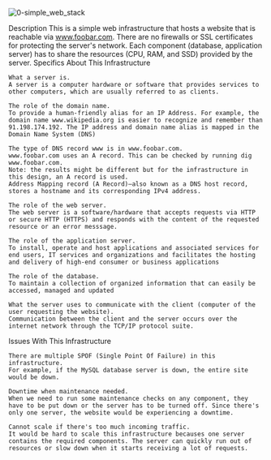 ![0-simple_web_stack](https://raw.githubusercontent.com/Chidubemkingsley/alx-system_engineering-devops/main/0-simple_web_stack.PNG)




Description
This is a simple web infrastructure that hosts a website that is reachable via www.foobar.com. There are no firewalls or SSL certificates for protecting the server's network. Each component (database, application server) has to share the resources (CPU, RAM, and SSD) provided by the server.
Specifics About This Infrastructure

    What a server is.
    A server is a computer hardware or software that provides services to other computers, which are usually referred to as clients.

    The role of the domain name.
    To provide a human-friendly alias for an IP Address. For example, the domain name www.wikipedia.org is easier to recognize and remember than 91.198.174.192. The IP address and domain name alias is mapped in the Domain Name System (DNS)

    The type of DNS record www is in www.foobar.com.
    www.foobar.com uses an A record. This can be checked by running dig www.foobar.com.
    Note: the results might be different but for the infrastructure in this design, an A record is used.
    Address Mapping record (A Record)—also known as a DNS host record, stores a hostname and its corresponding IPv4 address.

    The role of the web server.
    The web server is a software/hardware that accepts requests via HTTP or secure HTTP (HTTPS) and responds with the content of the requested resource or an error messsage.

    The role of the application server.
    To install, operate and host applications and associated services for end users, IT services and organizations and facilitates the hosting and delivery of high-end consumer or business applications

    The role of the database.
    To maintain a collection of organized information that can easily be accessed, managed and updated

    What the server uses to communicate with the client (computer of the user requesting the website).
    Communication between the client and the server occurs over the internet network through the TCP/IP protocol suite.

Issues With This Infrastructure

    There are multiple SPOF (Single Point Of Failure) in this infrastructure.
    For example, if the MySQL database server is down, the entire site would be down.

    Downtime when maintenance needed.
    When we need to run some maintenance checks on any component, they have to be put down or the server has to be turned off. Since there's only one server, the website would be experiencing a downtime.

    Cannot scale if there's too much incoming traffic.
    It would be hard to scale this infrastructure becauses one server contains the required components. The server can quickly run out of resources or slow down when it starts receiving a lot of requests.

